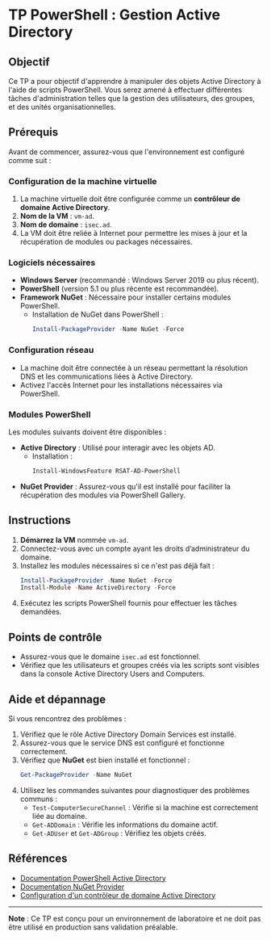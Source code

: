 # TP PowerShell : Gestion Active Directory

## Objectif
Ce TP a pour objectif d'apprendre à manipuler des objets Active Directory à l'aide de scripts PowerShell. Vous serez amené à effectuer différentes tâches d'administration telles que la gestion des utilisateurs, des groupes, et des unités organisationnelles.

## Prérequis
Avant de commencer, assurez-vous que l'environnement est configuré comme suit :

### Configuration de la machine virtuelle
1. La machine virtuelle doit être configurée comme un **contrôleur de domaine Active Directory**.
2. **Nom de la VM** : `vm-ad`.
3. **Nom de domaine** : `isec.ad`.
4. La VM doit être reliée à Internet pour permettre les mises à jour et la récupération de modules ou packages nécessaires.

### Logiciels nécessaires
- **Windows Server** (recommandé : Windows Server 2019 ou plus récent).
- **PowerShell** (version 5.1 ou plus récente est recommandée).
- **Framework NuGet** : Nécessaire pour installer certains modules PowerShell.
  - Installation de NuGet dans PowerShell :
    ```powershell
    Install-PackageProvider -Name NuGet -Force
    ```

### Configuration réseau
- La machine doit être connectée à un réseau permettant la résolution DNS et les communications liées à Active Directory.
- Activez l'accès Internet pour les installations nécessaires via PowerShell.

### Modules PowerShell
Les modules suivants doivent être disponibles :
- **Active Directory** : Utilisé pour interagir avec les objets AD.
  - Installation :
    ```powershell
    Install-WindowsFeature RSAT-AD-PowerShell
    ```
- **NuGet Provider** : Assurez-vous qu'il est installé pour faciliter la récupération des modules via PowerShell Gallery.

## Instructions
1. **Démarrez la VM** nommée `vm-ad`.
2. Connectez-vous avec un compte ayant les droits d’administrateur du domaine.
3. Installez les modules nécessaires si ce n'est pas déjà fait :
    ```powershell
    Install-PackageProvider -Name NuGet -Force
    Install-Module -Name ActiveDirectory -Force
    ```
4. Exécutez les scripts PowerShell fournis pour effectuer les tâches demandées.

## Points de contrôle
- Assurez-vous que le domaine `isec.ad` est fonctionnel.
- Vérifiez que les utilisateurs et groupes créés via les scripts sont visibles dans la console Active Directory Users and Computers.

## Aide et dépannage
Si vous rencontrez des problèmes :
1. Vérifiez que le rôle Active Directory Domain Services est installé.
2. Assurez-vous que le service DNS est configuré et fonctionne correctement.
3. Vérifiez que **NuGet** est bien installé et fonctionnel :
    ```powershell
    Get-PackageProvider -Name NuGet
    ```
4. Utilisez les commandes suivantes pour diagnostiquer des problèmes communs :
   - `Test-ComputerSecureChannel` : Vérifie si la machine est correctement liée au domaine.
   - `Get-ADDomain` : Vérifie les informations du domaine actif.
   - `Get-ADUser` et `Get-ADGroup` : Vérifiez les objets créés.

## Références
- [Documentation PowerShell Active Directory](https://learn.microsoft.com/en-us/powershell/module/activedirectory/)
- [Documentation NuGet Provider](https://learn.microsoft.com/en-us/powershell/scripting/gallery/overview)
- [Configuration d'un contrôleur de domaine Active Directory](https://learn.microsoft.com/en-us/windows-server/identity/ad-ds-deployment)

---

**Note** : Ce TP est conçu pour un environnement de laboratoire et ne doit pas être utilisé en production sans validation préalable.
